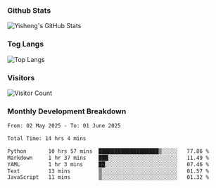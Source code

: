 ### Github Stats
![Yisheng's GitHub Stats](https://github-readme-stats-9qabuvhk1-gongyisheng.vercel.app/api?username=gongyisheng&count_private=true&show_icons=true)
### Tog Langs
![Top Langs](https://github-readme-stats-9qabuvhk1-gongyisheng.vercel.app/api/top-langs/?username=gongyisheng&layout=compact)
### Visitors
![Visitor Count](https://profile-counter.glitch.me/gongyisheng/count.svg)
### Monthly Development Breakdown
<!--START_SECTION:waka-->

```txt
From: 02 May 2025 - To: 01 June 2025

Total Time: 14 hrs 4 mins

Python       10 hrs 57 mins  ███████████████████▒░░░░░   77.86 %
Markdown     1 hr 37 mins    ███░░░░░░░░░░░░░░░░░░░░░░   11.49 %
YAML         1 hr 3 mins     ██░░░░░░░░░░░░░░░░░░░░░░░   07.46 %
Text         13 mins         ▒░░░░░░░░░░░░░░░░░░░░░░░░   01.57 %
JavaScript   11 mins         ▒░░░░░░░░░░░░░░░░░░░░░░░░   01.32 %
```

<!--END_SECTION:waka-->

